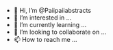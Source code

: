 - 👋 Hi, I’m @Paiipaiiabstracts
- 👀 I’m interested in ...
- 🌱 I’m currently learning ...
- 💞️ I’m looking to collaborate on ...
- 📫 How to reach me ...

<!---
Paiipaiiabstracts/Paiipaiiabstracts is a ✨ special ✨ repository because its `README.md` (this file) appears on your GitHub profile.
You can click the Preview link to take a look at your changes.
--->
